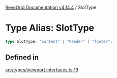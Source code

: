 [RevoGrid Documentation v4.14.4](README.md) / SlotType

# Type Alias: SlotType

```ts
type SlotType: "content" | "header" | "footer";
```

## Defined in

[src/types/viewport.interfaces.ts:19](https://github.com/revolist/revogrid/blob/a32d3a869ff2d770043cd2738815e885c8f5d1a9/src/types/viewport.interfaces.ts#L19)
